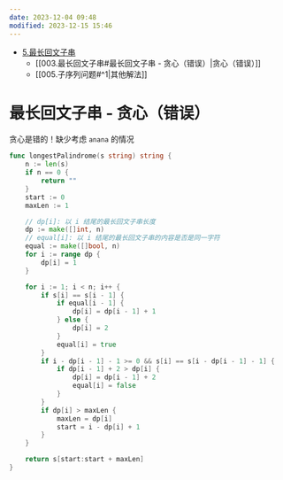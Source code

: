 ```yaml
---
date: 2023-12-04 09:48
modified: 2023-12-15 15:46
---
```

- [5.最长回文子串](https://leetcode.cn/problems/longest-palindromic-substring/)
	- [[003.最长回文子串#最长回文子串 - 贪心（错误）|贪心（错误）]]
	- [[005.子序列问题#^1|其他解法]]

# 最长回文子串 - 贪心（错误）

贪心是错的！缺少考虑 `anana` 的情况

```go
func longestPalindrome(s string) string {
	n := len(s)
	if n == 0 {
		return ""
	}
	start := 0
	maxLen := 1

	// dp[i]: 以 i 结尾的最长回文子串长度
	dp := make([]int, n)
	// equal[i]: 以 i 结尾的最长回文子串的内容是否是同一字符
	equal := make([]bool, n)
	for i := range dp {
		dp[i] = 1
	}

	for i := 1; i < n; i++ {
		if s[i] == s[i - 1] {
			if equal[i - 1] {
				dp[i] = dp[i - 1] + 1
			} else {
				dp[i] = 2
			}
			equal[i] = true
		}
		if i - dp[i - 1] - 1 >= 0 && s[i] == s[i - dp[i - 1] - 1] {
			if dp[i - 1] + 2 > dp[i] {
				dp[i] = dp[i - 1] + 2
				equal[i] = false
			}
		}
		if dp[i] > maxLen {
			maxLen = dp[i]
			start = i - dp[i] + 1
		}
	}

	return s[start:start + maxLen]
}
```
